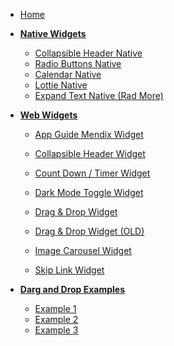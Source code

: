 <!-- docs/_sidebar.md -->

- [Home](/#main)

* **[Native Widgets](/native-widgets/index.md)**

  - [Collapsible Header Native](/native-widgets/CollapsibleHeaderNative.md)
  - [Radio Buttons Native](/native-widgets/RadioButtonNativeWidget.md)
  - [Calendar Native](/native-widgets/calendar-native-widget.md)
  - [Lottie Native](/native-widgets/lottie-native-widget.md)
  - [Expand Text Native (Rad More)](/native-widgets/expand-text-native-widget.md)

* **[Web Widgets](/web-widgets/index.md)**

  - [App Guide Mendix Widget](/web-widgets/app-guide-mendix-widget.md)
  - [Collapsible Header Widget](/web-widgets/collapsible-header-widget.md)
  - [Count Down / Timer Widget](/web-widgets/Countdowntimerwidget.md)
  - [Dark Mode Toggle Widget](/web-widgets/dark-mode-toggle-widget.md)
  - [Drag & Drop Widget](/web-widgets/drag-and-drop-widget.md)

  - [Drag & Drop Widget (OLD)](/web-widgets/drag-and-drop-widget-old.md)
  - [Image Carousel Widget](/web-widgets/image-carousel-widget.md)
  - [Skip Link Widget](/web-widgets/skip-link-widget.md)

* **[Darg and Drop Examples]()**

  - [Example 1](/web-widgets/dndExamples/example1.md)
  - [Example 2](/web-widgets/dndExamples/example2.md)
  - [Example 3](/web-widgets/dndExamples/example3.md)
